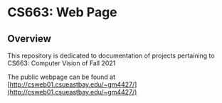 # CS663: Web Page

## Overview

This repository is dedicated to documentation of projects pertaining to CS663: Computer Vision of Fall 2021

The public webpage can be found at [http://csweb01.csueastbay.edu/~gm4427/](http://csweb01.csueastbay.edu/~gm4427/)
